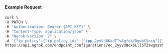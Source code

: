 <!-- Code generated for API Clients. DO NOT EDIT. -->

#### Example Request

```bash
curl \
-X PATCH \
-H "Authorization: Bearer {API_KEY}" \
-H "Content-Type: application/json" \
-H "Ngrok-Version: 2" \
-d '{"ip_policy":{"ip_policy_ids":["ipp_2yyVd6KadTTvAgfckVDqwbCSnsq"]}}' \
https://api.ngrok.com/endpoint_configurations/ec_2yyVd8cx6Lll5TZswgmzVSoa7bs
```
